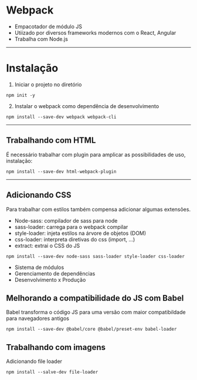 # Webpack
- Empacotador de módulo JS
- Utiizado por diversos frameworks modernos com o React, Angular
- Trabalha com Node.js

---
# Instalação

1. Iniciar o projeto no diretório

```
npm init -y

```
2. Instalar o webpack como dependência de desenvolvimento
```
npm install --save-dev webpack webpack-cli

```
---
## Trabalhando com HTML
É necessário trabalhar com plugin para amplicar as possibilidades de uso, instalação:
```
npm install --save-dev html-webpack-plugin

```
---
## Adicionando CSS
Para trabalhar com estilos também compensa adicionar algumas extensões.
- Node-sass: compilador de sass para node
- sass-loader: carrega para o webpack compilar
- style-loader: injeta estilos na árvore de objetos (DOM)
- css-loader: interpreta diretivas do css (import, ...)
- extract: extrai o CSS do JS

```
npm install --save-dev node-sass sass-loader style-loader css-loader

``` 

- Sistema de módulos
- Gerenciamento de dependências
- Desenvolvimento x Produção

## Melhorando a compatibilidade do JS com Babel
Babel transforma o código JS para uma versão com maior compatibildade para navegadores antigos

```
npm install --save-dev @babel/core @babel/preset-env babel-loader

```

## Trabalhando com imagens
Adicionando file loader

```
npm install --salve-dev file-loader
```